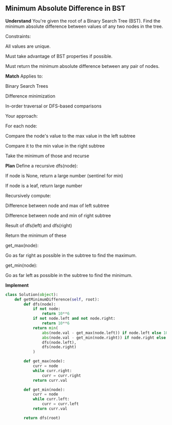 ## Minimum Absolute Difference in BST
**Understand**
You're given the root of a Binary Search Tree (BST).
Find the minimum absolute difference between values of any two nodes in the tree.

Constraints:

All values are unique.

Must take advantage of BST properties if possible.

Must return the minimum absolute difference between any pair of nodes.

**Match**
Applies to:

Binary Search Trees

Difference minimization

In-order traversal or DFS-based comparisons

Your approach:

For each node:

Compare the node's value to the max value in the left subtree

Compare it to the min value in the right subtree

Take the minimum of those and recurse

**Plan**
Define a recursive dfs(node):

If node is None, return a large number (sentinel for min)

If node is a leaf, return large number

Recursively compute:

Difference between node and max of left subtree

Difference between node and min of right subtree

Result of dfs(left) and dfs(right)

Return the minimum of these

get_max(node):

Go as far right as possible in the subtree to find the maximum.

get_min(node):

Go as far left as possible in the subtree to find the minimum.

**Implement**
```python
class Solution(object):
    def getMinimumDifference(self, root):
        def dfs(node):
            if not node:
                return 10**6
            if not node.left and not node.right:
                return 10**6
            return min(
                abs(node.val - get_max(node.left)) if node.left else 10**6,
                abs(node.val - get_min(node.right)) if node.right else 10**6,
                dfs(node.left),
                dfs(node.right)
            )

        def get_max(node):
            curr = node
            while curr.right:
                curr = curr.right
            return curr.val

        def get_min(node):
            curr = node
            while curr.left:
                curr = curr.left
            return curr.val

        return dfs(root)
```